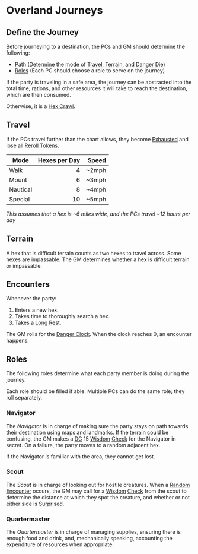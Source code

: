# Overland Journeys

## Define the Journey

Before journeying to a destination, the PCs and GM should determine the following:

- Path (Determine the mode of [Travel](Overland%20Journeys.md#Travel), [Terrain](Overland%20Journeys.md#Terrain), and [Danger Die](Danger%20Clock.md#Danger%20Die))
- [Roles](Overland%20Journeys.md#Roles) (Each PC should choose a role to serve on the journey)

If the party is traveling in a safe area, the journey can be abstracted into the total time, rations, and other resources it will take to reach the destination, which are then consumed.

Otherwise, it is a [Hex Crawl](Hex%20Crawl.md).

## Travel

If the PCs travel further than the chart allows, they become [Exhausted](../Conditions/Exhausted.md) and lose all [Reroll Tokens](../Die%20Rolling%20Mechanics/Reroll%20Tokens.md).

| Mode     | Hexes per Day | Speed |
| -------- | ------------: | ----: |
| Walk     |             4 | ~2mph |
| Mount    |             6 | ~3mph |
| Nautical |             8 | ~4mph |
| Special  |            10 | ~5mph |

*This assumes that a hex is ~6 miles wide, and the PCs travel ~12 hours per day*

## Terrain

A hex that is difficult terrain counts as two hexes to travel across. Some hexes are impassable. The GM determines whether a hex is difficult terrain or impassable.

## Encounters

Whenever the party:

1. Enters a new hex.
2. Takes time to thoroughly search a hex.
3. Takes a [Long Rest](../Core%20Procedures/Resting.md#Long%20Rest).

The GM rolls for the [Danger Clock](Danger%20Clock.md). When the clock reaches 0, an encounter happens.

## Roles

The following roles determine what each party member is doing during the journey.

Each role should be filled if able. Multiple PCs can do the same role; they roll separately.

### Navigator

The *Navigator* is in charge of making sure the party stays on path towards their destination using maps and landmarks. If the terrain could be confusing, the GM makes a [DC](../Core%20Procedures/DC.md) 15 [Wisdom](../../Player%20Characters/The%20Ability%20Scores/Wisdom.md) [Check](../Core%20Procedures/Check.md) for the Navigator in secret. On a failure, the party moves to a random adjacent hex.

If the Navigator is familiar with the area, they cannot get lost.

### Scout

The *Scout* is in charge of looking out for hostile creatures. When a [Random Encounter](../../Resources%20for%20GMs/Encounters/Random%20Encounters.md) occurs, the GM may call for a [Wisdom](../../Player%20Characters/The%20Ability%20Scores/Wisdom.md) [Check](../Core%20Procedures/Check.md) from the scout to determine the distance at which they spot the creature, and whether or not either side is [Surprised](../Conditions/Surprised.md).

### Quartermaster

The *Quartermaster* is in charge of managing supplies, ensuring there is enough food and drink, and, mechanically speaking, accounting the expenditure of resources when appropriate.
